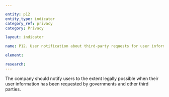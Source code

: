 ```yaml
---

entity: p12
entity_type: indicator
category_ref: privacy
category: Privacy

layout: indicator

name: P12. User notification about third-party requests for user information

element: 

research: 
---
```


The company should notify users to the extent legally possible when their user information has been requested by governments and other third parties.
